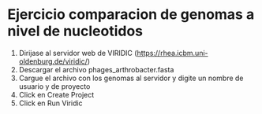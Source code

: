 # Ejercicio comparacion de genomas a nivel de nucleotidos
1. Dirijase al servidor web de VIRIDIC (https://rhea.icbm.uni-oldenburg.de/viridic/)
2. Descargar el archivo phages_arthrobacter.fasta 
3. Cargue el archivo con los genomas al servidor y digite un nombre de usuario y de proyecto
4. Click en Create Project
5. Click en Run Viridic 
